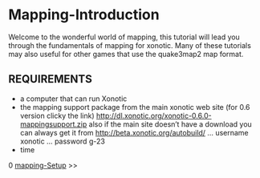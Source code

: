 Mapping-Introduction
====================

Welcome to the wonderful world of mapping, this tutorial will lead you through the fundamentals of mapping for xonotic. Many of these tutorials may also useful for other games that use the quake3map2 map format.

REQUIREMENTS
------------

-   a computer that can run Xonotic
-   the mapping support package from the main xonotic web site (for 0.6 version clicky the link) http://dl.xonotic.org/xonotic-0.6.0-mappingsupport.zip
    also if the main site doesn’t have a download you can always get it from http://beta.xonotic.org/autobuild/ … username xonotic … password g-23
-   time

0 [mapping-Setup](Mapping-Setup) \>\>
